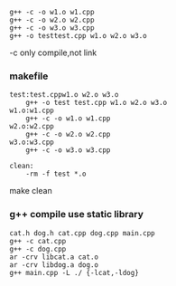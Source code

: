 ```
g++ -c -o w1.o w1.cpp
g++ -c -o w2.o w2.cpp
g++ -c -o w3.o w3.cpp
g++ -o testtest.cpp w1.o w2.o w3.o
```
-c only compile,not link  
### makefile
```
test:test.cppw1.o w2.o w3.o
    g++ -o test test.cpp w1.o w2.o w3.o
w1.o:w1.cpp
    g++ -c -o w1.o w1.cpp
w2.o:w2.cpp
    g++ -c -o w2.o w2.cpp
w3.o:w3.cpp
    g++ -c -o w3.o w3.cpp
```
```
clean:
    -rm -f test *.o
```
make clean  
### g++ compile use static library  

```
cat.h dog.h cat.cpp dog.cpp main.cpp
g++ -c cat.cpp  
g++ -c dog.cpp
ar -crv libcat.a cat.o
ar -crv libdog.a dog.o
g++ main.cpp -L ./ {-lcat,-ldog}
```
